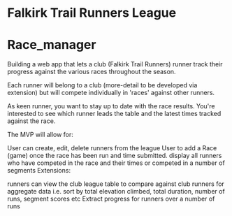 # Falkirk Trail Runners League

# Race_manager

Building a web app that lets a club (Falkirk Trail Runners) runner track their progress against the various races throughout the season.

Each runner will belong to a club (more-detail to be developed via extension) but will compete individually in 'races' against other runners.

As keen runner, you want to stay up to date with the race results. You're interested to see which runner leads the table and the latest times tracked against the race.

The MVP will allow for:

User can create, edit, delete runners from the league
User to add a Race (game) once the race has been run and time submitted.
display all runners who have competed in the race and their times or competed in a number of segments
Extensions:

runners can view the club league table to compare against club runners for aggregate data i.e. sort by total elevation climbed, total duration, number of runs, segment scores etc
Extract progress for runners over a number of runs

